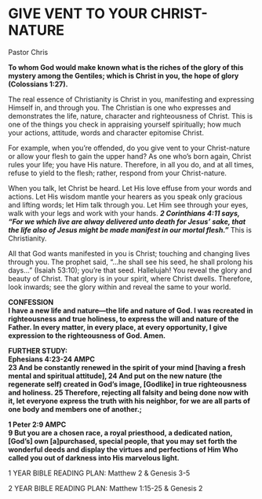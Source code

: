 
# GIVE VENT TO YOUR CHRIST-NATURE
Pastor Chris

**To whom God would make known what is the riches of the glory of this mystery among the Gentiles; which is Christ in you, the hope of glory  (Colossians 1:27).** 

The real essence of Christianity is Christ in you, manifesting and expressing Himself in, and through you. The Christian is one who expresses and demonstrates the life, nature, character and righteousness of Christ. This is one of the things you check in appraising yourself spiritually; how much your actions, attitude, words and character epitomise Christ. 

For example, when you’re offended, do you give vent to your Christ-nature or allow your flesh to gain the upper hand? As one who’s born again, Christ rules your life; you have His nature. Therefore, in all you do, and at all times, refuse to yield to the flesh; rather, respond from your Christ-nature. 

When you talk, let Christ be heard. Let His love effuse from your words and actions. Let His wisdom mantle your hearers as you speak only gracious and lifting words; let Him talk through you. Let Him see through your eyes, walk with your legs and work with your hands. **_2 Corinthians 4:11 says, “For we which live are alway delivered unto death for Jesus’ sake, that the life also of Jesus might be made manifest in our mortal flesh.”_** This is Christianity.

All that God wants manifested in you is Christ; touching and changing lives through you. The prophet said, “…he shall see his seed, he shall prolong his days…” (Isaiah 53:10); you’re that seed. Hallelujah! You reveal the glory and beauty of Christ. That glory is in your spirit, where Christ dwells. Therefore, look inwards; see the glory within and reveal the same to your world.

**CONFESSION<br>
I have a new life and nature—the life and nature of God. I was recreated in righteousness and true holiness, to express the will and nature of the Father. In every matter, in every place, at every opportunity, I give expression to the righteousness of God. Amen.**

**FURTHER STUDY:<br>
Ephesians 4:23-24 AMPC<br>
23 And be constantly renewed in the spirit of your mind [having a fresh mental and spiritual attitude],
24 And put on the new nature (the regenerate self) created in God’s image, [Godlike] in true righteousness and holiness.
25 Therefore, rejecting all falsity and being done now with it, let everyone express the truth with his neighbor, for we are all parts of one body and members one of another.;**

**1 Peter 2:9 AMPC<br>
9 But you are a chosen race, a royal priesthood, a dedicated nation, [God’s] own [a]purchased, special people, that you may set forth the wonderful deeds and display the virtues and perfections of Him Who called you out of darkness into His marvelous light.**

1 YEAR BIBLE READING PLAN: Matthew 2 & Genesis 3-5

2 YEAR BIBLE READING PLAN: Matthew 1:15-25 & Genesis 2
